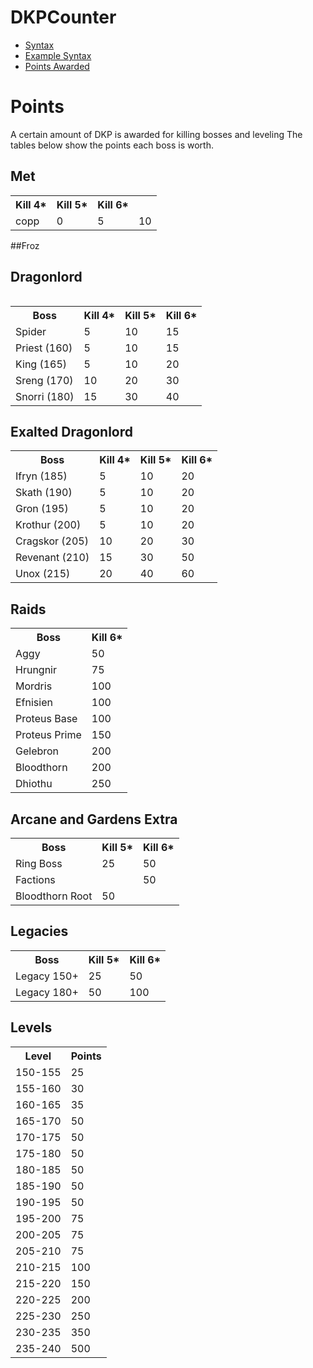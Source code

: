 # DKPCounter
* <a href="syntax.md">Syntax</a>
* <a href="examples.md">Example Syntax</a>
* <a href="points.md">Points Awarded</a>
# Points

A certain amount of DKP is awarded for killing bosses and leveling The tables below show the points each boss is worth.
## Met
<table>
  <tr>
    <th>Kill 4*</th>
    <th>Kill 5*</th>
    <th>Kill 6*</th>
  </tr>
  <tr>
    <td>copp</td>
    <td>0</td>
    <td>5</td>
    <td>10</td>
  </tr>
</table>
##Froz
<table>
  <tr>

## Dragonlord
<table>
  <tr>
    <th>Boss</th>
    <th>Kill 4*</th>
    <th>Kill 5*</th>
    <th>Kill 6*</th>

  </tr>
  <tr>
    <td>Spider</td>
    <td>5</td>
    <td>10</td>
    <td>15</td>
  </tr>
  <tr>
    <td>Priest (160)</td>
    <td>5</td>
    <td>10</td>
    <td>15</td>
  </tr>
  <tr>
    <td>King (165)</td>
    <td>5</td>
    <td>10</td>
    <td>20</td>
  </tr>
  <tr>
    <td>Sreng (170)</td>
    <td>10</td>
    <td>20</td>
    <td>30</td>
  </tr>
  <tr>
    <td>Snorri (180)</td>
    <td>15</td>
    <td>30</td>
    <td>40</td>
  </tr>
</table>

## Exalted Dragonlord
<table>
  <tr>
    <th>Boss</th>
    <th>Kill 4*</th>
    <th>Kill 5*</th>
    <th>Kill 6*</th>

  </tr>
  <tr>
    <td>Ifryn (185)</td>
    <td>5</td>
    <td>10</td>
    <td>20</td>
  </tr>
  <tr>
    <td>Skath (190)</td>
    <td>5</td>
    <td>10</td>
    <td>20</td>
  </tr>
  <tr>
    <td>Gron (195)</td>
    <td>5</td>
    <td>10</td>
    <td>20</td>
  </tr>
  <tr>
    <td>Krothur (200)</td>
    <td>5</td>
    <td>10</td>
    <td>20</td>
  </tr>
  <tr>
    <td>Cragskor (205)</td>
    <td>10</td>
    <td>20</td>
    <td>30</td>
  </tr>
  <tr>
    <td>Revenant (210)</td>
    <td>15</td>
    <td>30</td>
    <td>50</td>
  </tr>
  <tr>
    <td>Unox (215)</td>
    <td>20</td>
    <td>40</td>
    <td>60</td>
  </tr>
</table>

## Raids
<table>
  <tr>
    <th>Boss</th>
    <th>Kill 6*</th>
  </tr>
  <tr>
    <td>Aggy</td>
    <td>50</td>
  </tr>
  <tr>
    <td>Hrungnir</td>
    <td>75</td>
  </tr>
  <tr>
    <td>Mordris</td>
    <td>100</td>
  </tr>
  <tr>
    <td>Efnisien</td>
    <td>100</td>
  </tr>
  <tr>
    <td>Proteus Base</td>
    <td>100</td>
  </tr>
  <tr>
    <td>Proteus Prime</td>
    <td>150</td>
  </tr>
  <tr>
    <td>Gelebron</td>
    <td>200</td>
  </tr>
  <tr>
    <td>Bloodthorn</td>
    <td>200</td>
  </tr>
  <tr>
    <td>Dhiothu</td>
    <td>250</td>
  </tr>
</table>

## Arcane and Gardens Extra
<table>
  <tr>
    <th>Boss</th>
    <th>Kill 5*</th>
    <th>Kill 6*</th>
  </tr>
  <tr>
    <td>Ring Boss</td>
    <td>25</td>
    <td>50</td>
  </tr>
  <tr>
    <td>Factions</td>
    <td></td>
    <td>50</td>
  </tr>
    <tr>
    <td>Bloodthorn Root</td>
    <td>50</td>
    <td></td>
  </tr>
</table>

## Legacies
<table>
  <tr>
    <th>Boss</th>
    <th>Kill 5*</th>
    <th>Kill 6*</th>
  </tr>
  <tr>
    <td>Legacy 150+</td>
    <td>25</td>
    <td>50</td>
  </tr>
  <tr>
    <td>Legacy 180+</td>
    <td>50</td>
    <td>100</td>
  </tr>
</table>

## Levels
<table>
  <tr>
    <th>Level</th>
    <th>Points</th>
  </tr>
  <tr>
    <td>150-155</td>
    <td>25</td>
  </tr>
    <tr>
    <td>155-160</td>
    <td>30</td>
  </tr>
    <tr>
    <td>160-165</td>
    <td>35</td>
  </tr>
    <tr>
    <td>165-170</td>
    <td>50</td>
  </tr>
    <tr>
    <td>170-175</td>
    <td>50</td>
  </tr>
    </tr>
    <tr>
    <td>175-180</td>
    <td>50</td>
  </tr>
    </tr>
    <tr>
    <td>180-185</td>
    <td>50</td>
  </tr>
    </tr>
    <tr>
    <td>185-190</td>
    <td>50</td>
  </tr>
    </tr>
    <tr>
    <td>190-195</td>
    <td>50</td>
  </tr>
  <tr>
    <td>195-200</td>
    <td>75</td>
  </tr>
  <tr>
    <td>200-205</td>
    <td>75</td>
  </tr>
  <tr>
    <td>205-210</td>
    <td>75</td>
  </tr>
  <tr>
    <td>210-215</td>
    <td>100</td>
  </tr>
  <tr>
    <td>215-220</td>
    <td>150</td>
  </tr>
  <tr>
    <td>220-225</td>
    <td>200</td>
  </tr>
  <tr>
    <td>225-230</td>
    <td>250</td>
  </tr>
  <tr>
    <td>230-235</td>
    <td>350</td>
  </tr>
  <tr>
    <td>235-240</td>
    <td>500</td>
  </tr>
</table>
